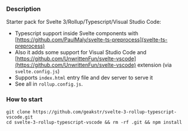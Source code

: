 ### Description

Starter pack for Svelte 3/Rollup/Typescript/Visual Studio Code:

- Typescript support inside Svelte components with [https://github.com/PaulMaly/svelte-ts-preprocess](svelte-ts-preprocess)
- Also it adds some support for Visual Studio Code and [https://github.com/UnwrittenFun/svelte-vscode](https://github.com/UnwrittenFun/svelte-vscode) extension (via `svelte.config.js`)
- Supports `index.html` entry file and dev server to serve it
- See all in `rollup.config.js`.

### How to start

```
git clone https://github.com/geakstr/svelte-3-rollup-typescript-vscode.git
cd svelte-3-rollup-typescript-vscode && rm -rf .git && npm install
```
